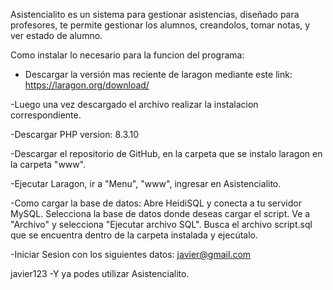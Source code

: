 Asistencialito es un sistema para gestionar asistencias, diseñado para profesores, te permite gestionar los alumnos, creandolos, tomar notas, y ver estado de alumno.

Como instalar lo necesario para la funcion del programa:
- Descargar la versión mas reciente de laragon mediante este link:
	https://laragon.org/download/

-Luego una vez descargado el archivo realizar la instalacion correspondiente.

-Descargar PHP version: 8.3.10

-Descargar el repositorio de GitHub, en la carpeta que se instalo laragon en la carpeta "www".

-Ejecutar Laragon, ir a "Menu", "www", ingresar en Asistencialito. 

-Como cargar la base de datos:
Abre HeidiSQL y conecta a tu servidor MySQL.
Selecciona la base de datos donde deseas cargar el script.
Ve a "Archivo" y selecciona "Ejecutar archivo SQL".
Busca el archivo script.sql que se encuentra dentro de la carpeta instalada y ejecútalo.

-Iniciar Sesion con los siguientes datos:
	javier@gmail.com
	
 javier123
-Y ya podes utilizar Asistencialito.

